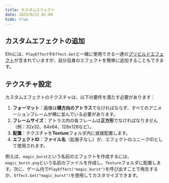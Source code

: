 ```yaml
---
title: カスタムエフェクト
date: 2025/8/21 01:00
hide: true
---
```


## カスタムエフェクトの追加

Elinには、`PlayEffect`や`Effect.Get`と一緒に使用できる一連の[プリビルドエフェクト](https://gist.github.com/gottyduke/6e2847e37d205a5621bfd0615e5bd9e7#file-elin-effects-md)が含まれていますが、自分自身のエフェクトを簡単に追加することもできます。

## テクスチャ設定

カスタムエフェクトのテクスチャは、以下の要件を満たす必要があります：

1. **フォーマット**：画像は**横方向のアトラス**でなければならず、すべてのアニメーションフレームが横に並んでいる必要があります。
2. **フレームサイズ**：アトラス内の各フレームは**正方形**でなければなりません（例：32x32、64x64、128x128など）。
3. **配置**：テクスチャを**Texture**フォルダ内に直接配置します。
4. **エフェクトID**：**ファイル名**（拡張子なし）が、エフェクトのユニークIDとして使用されます。

例えば、`magic_burst`という名前のエフェクトを作成するには、`magic_burst.png`という名前のファイルを作成し、`Texture`フォルダに配置します。次に、ゲーム内で`PlayEffect("magic_burst")`を呼び出すことで再生するか、`Effect.Get("magic_burst")`を使用してカスタマイズできます。